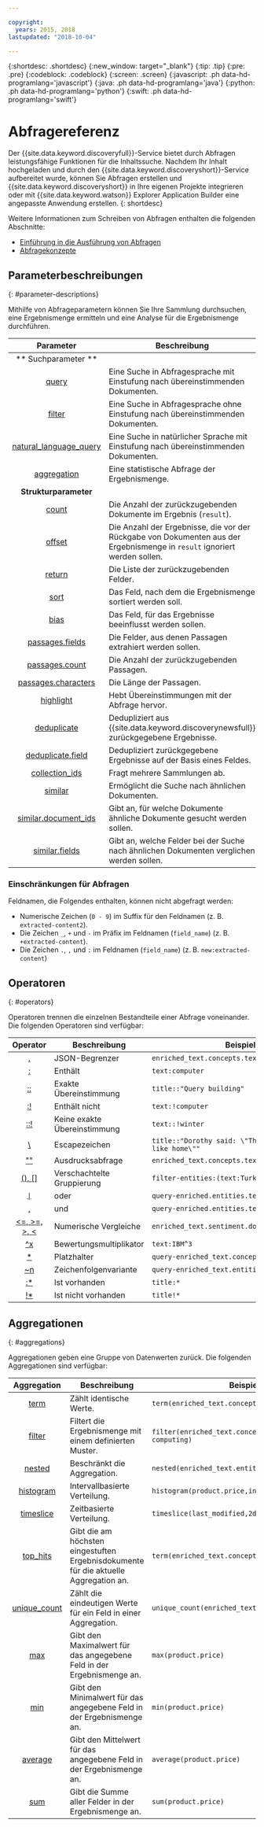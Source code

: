 ```yaml
---

copyright:
  years: 2015, 2018
lastupdated: "2018-10-04"

---
```


{:shortdesc: .shortdesc}
{:new_window: target="_blank"}
{:tip: .tip}
{:pre: .pre}
{:codeblock: .codeblock}
{:screen: .screen}
{:javascript: .ph data-hd-programlang='javascript'}
{:java: .ph data-hd-programlang='java'}
{:python: .ph data-hd-programlang='python'}
{:swift: .ph data-hd-programlang='swift'}

# Abfragereferenz

Der {{site.data.keyword.discoveryfull}}-Service bietet durch Abfragen leistungsfähige Funktionen für die Inhaltssuche. Nachdem Ihr Inhalt hochgeladen und durch den {{site.data.keyword.discoveryshort}}-Service aufbereitet wurde, können Sie Abfragen erstellen und {{site.data.keyword.discoveryshort}} in Ihre eigenen Projekte integrieren oder mit {{site.data.keyword.watson}} Explorer Application Builder eine angepasste Anwendung erstellen.
{: shortdesc}

Weitere Informationen zum Schreiben von Abfragen enthalten die folgenden Abschnitte:
- [Einführung in die Ausführung von Abfragen](/docs/services/discovery/getting-started-query.html)
- [Abfragekonzepte](/docs/services/discovery/using.html)

## Parameterbeschreibungen
{: #parameter-descriptions}

Mithilfe von Abfrageparametern können Sie Ihre Sammlung durchsuchen, eine Ergebnismenge ermitteln und eine Analyse für die Ergebnismenge durchführen.


| Parameter | Beschreibung | Beispiel |
|:-------------------:|------------------------------------------------------------|--------------------------------|
|** Suchparameter **|  |  |
| [query](/docs/services/discovery/query-parameters.html#query) | Eine Suche in Abfragesprache mit Einstufung nach übereinstimmenden Dokumenten. | `query=bees` |
| [filter](/docs/services/discovery/query-parameters.html#filter) | Eine Suche in Abfragesprache ohne Einstufung nach übereinstimmenden Dokumenten. | `filter=bees` |
| [natural_language_query](/docs/services/discovery/query-parameters.html#nlq) | Eine Suche in natürlicher Sprache mit Einstufung nach übereinstimmenden Dokumenten. | `natural_language_query="How do bees fly"` |
| [aggregation](/docs/services/discovery/query-parameters.html#aggregation) | Eine statistische Abfrage der Ergebnismenge. | `aggregation=term(enriched_text.entities.type)` |
| **Strukturparameter** | | |
| [count](/docs/services/discovery/query-parameters.html#count) | Die Anzahl der zurückzugebenden Dokumente im Ergebnis (`result`). | `count=15` |
| [offset](/docs/services/discovery/query-parameters.html#offset) | Die Anzahl der Ergebnisse, die vor der Rückgabe von Dokumenten aus der Ergebnismenge in `result` ignoriert werden sollen. | `offset=100` |
| [return](/docs/services/discovery/query-parameters.html#return) | Die Liste der zurückzugebenden Felder. | `return=title,url` |
| [sort](/docs/services/discovery/query-parameters.html#sort) | Das Feld, nach dem die Ergebnismenge sortiert werden soll. | `sort=enriched_text.sentiment.document.score` |
| [bias](/docs/services/discovery/query-parameters.html#bias) | Das Feld, für das Ergebnisse beeinflusst werden sollen. | `bias=publication_date` |
| [passages.fields](/docs/services/discovery/query-parameters.html#passages_fields) | Die Felder, aus denen Passagen extrahiert werden sollen. | `passages=true&passages.fields=text,abstract,conclusion` |
| [passages.count](/docs/services/discovery/query-parameters.html#passages_count) | Die Anzahl der zurückzugebenden Passagen. | `passages=true&passages.count=6` |
| [passages.characters](/docs/services/discovery/query-parameters.html#passages_characters) | Die Länge der Passagen. | `passages=true&passages.characters=144` |
| [highlight](/docs/services/discovery/query-parameters.html#highlight) | Hebt Übereinstimmungen mit der Abfrage hervor. | `highlight=true` |
| [deduplicate](/docs/services/discovery/query-parameters.html#deduplicate) | Dedupliziert aus {{site.data.keyword.discoverynewsfull}} zurückgegebene Ergebnisse. | `deduplicate=true` |
| [deduplicate.field](/docs/services/discovery/query-parameters.html#deduplicate_field) | Dedupliziert zurückgegebene Ergebnisse auf der Basis eines Feldes. | `deduplicate.field=title` |
| [collection_ids](/docs/services/discovery/query-parameters.html#collection_ids) | Fragt mehrere Sammlungen ab. | `collection_ids={1},{2},{3}` |
| [similar](/docs/services/discovery/query-parameters.html#similar) | Ermöglicht die Suche nach ähnlichen Dokumenten. | `similar=true` |
| [similar.document_ids](/docs/services/discovery/query-parameters.html#similar_document_ids) | Gibt an, für welche Dokumente ähnliche Dokumente gesucht werden sollen. | `similar.document_ids={id1},{id2}` |
| [similar.fields](/docs/services/discovery/query-parameters.html#similar_fields) | Gibt an, welche Felder bei der Suche nach ähnlichen Dokumenten verglichen werden sollen. | `similar.fields=text,title` |

### Einschränkungen für Abfragen

Feldnamen, die Folgendes enthalten, können nicht abgefragt werden:
- Numerische Zeichen (`0 - 9`) im Suffix für den Feldnamen (z. B. `extracted-content2`).
- Die Zeichen `_`, `+` und `-` im Präfix im Feldnamen (`field_name`) (z. B. `+extracted-content`).
- Die Zeichen `.`, `,` und `:` im Feldnamen (`field_name`) (z. B. `new:extracted-content`)

## Operatoren
{: #operators}

Operatoren trennen die einzelnen Bestandteile einer Abfrage voneinander. Die folgenden Operatoren sind verfügbar:

| Operator | Beschreibung | Beispiel |
|:-------------------:|------------------------------------------------------------|--------------------------------|
| [.](/docs/services/discovery/query-operators.html#delimiter) | JSON-Begrenzer | `enriched_text.concepts.text` |
| [:](/docs/services/discovery/query-operators.html#includes) | Enthält | `text:computer` |
| [::](/docs/services/discovery/query-operators.html#match) | Exakte Übereinstimmung | `title::"Query building"` |
| [:!](/docs/services/discovery/query-operators.html#notinclude) | Enthält nicht | `text:!computer` |
| [::!](/docs/services/discovery/query-operators.html#notamatch) | Keine exakte Übereinstimmung | `text::!winter` |
| [\\](/docs/services/discovery/query-operators.html#escape) | Escapezeichen | `title::"Dorothy said: \"There's no place like home\""` |
| [""](/docs/services/discovery/query-operators.html#phrase) | Ausdrucksabfrage | `enriched_text.concepts.text:"IBM Watson"` |
| [(), \[\]](/docs/services/discovery/query-operators.html#nestedquery) | Verschachtelte Gruppierung | `filter-entities:(text:Turkey,type:Location)` |
| [<code>&#124;</code>](/docs/services/discovery/query-operators.html#or) | oder | <code>query-enriched.entities.text:Google&#124;IBM</code> |
| [,](/docs/services/discovery/query-operators.html#and) | und | `query-enriched.entities.text:Google,IBM` |
| [<=, >=, >, <](/docs/services/discovery/query-operators.html#comparisons) | Numerische Vergleiche |  `enriched_text.sentiment.document.score>0.679`     |
| [^x](/docs/services/discovery/query-operators.html#multiplier) | Bewertungsmultiplikator | `text:IBM^3` |
| [*](/docs/services/discovery/query-operators.html#wildcard) | Platzhalter | `query-enriched_text.concepts.text:pre*` |
| [~n](/docs/services/discovery/query-operators.html#variation) | Zeichenfolgenvariante | `query-enriched_text.entities.text:cat~1` |
| [:*](/docs/services/discovery/query-operators.html#exists) | Ist vorhanden | `title:*` |
| [!*](/docs/services/discovery/query-operators.html#dnexist) | Ist nicht vorhanden | `title!*` |

## Aggregationen
{: #aggregations}

Aggregationen geben eine Gruppe von Datenwerten zurück. Die folgenden Aggregationen sind verfügbar:

| Aggregation | Beschreibung | Beispiel |
|:-------------------:|------------------------------------------------------------|--------------------------------|
| [term](/docs/services/discovery/query-aggregations.html#term) | Zählt identische Werte. | `term(enriched_text.concepts.text,count:10)` |
| [filter](/docs/services/discovery/query-aggregations.html#filter) | Filtert die Ergebnismenge mit einem definierten Muster. | `filter(enriched_text.concepts.text:cloud computing)`
| [nested](/docs/services/discovery/query-aggregations.html#nested) | Beschränkt die Aggregation. | `nested(enriched_text.entities)` |
| [histogram](/docs/services/discovery/query-aggregations.html#histogram) | Intervallbasierte Verteilung. | `histogram(product.price,interval:1)` |
| [timeslice](/docs/services/discovery/query-aggregations.html#timeslice) | Zeitbasierte Verteilung. | `timeslice(last_modified,2day,America/New York)` |
| [top_hits](/docs/services/discovery/query-aggregations.html#top_hits) | Gibt die am höchsten eingestuften Ergebnisdokumente für die aktuelle Aggregation an. | `term(enriched_text.concepts.text).top_hits(10)` |
| [unique_count](/docs/services/discovery/query-aggregations.html#unique_count) | Zählt die eindeutigen Werte für ein Feld in einer Aggregation. | `unique_count(enriched_text.entities.type)` |
| [max](/docs/services/discovery/query-aggregations.html#max) | Gibt den Maximalwert für das angegebene Feld in der Ergebnismenge an. | `max(product.price)` |
| [min](/docs/services/discovery/query-aggregations.html#min) | Gibt den Minimalwert für das angegebene Feld in der Ergebnismenge an. | `min(product.price)` |
| [average](/docs/services/discovery/query-aggregations.html#average) |Gibt den Mittelwert für das angegebene Feld in der Ergebnismenge an. | `average(product.price)` |
| [sum](/docs/services/discovery/query-aggregations.html#sum) | Gibt die Summe aller Felder in der Ergebnismenge an. | `sum(product.price)` |
